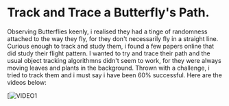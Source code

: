 # Track and Trace a Butterfly's Path.

Observing Butterflies keenly, i realised they had a tinge of randomness attached to the way they fly, for they don't necessarily fly 
in a straight line. Curious enough to track and study them, i found a few papers online that did study their flight pattern.
I wanted to try and trace their path and the usual object tracking algorithmns didn't seem to work, for they were always moving leaves and 
plants in the background. 
Thrown with a challenge, i tried to track them and i must say i have been 60% successful.
Here are the videos below:

[![VIDEO1](https://youtu.be/mALdHLKWPvI)
